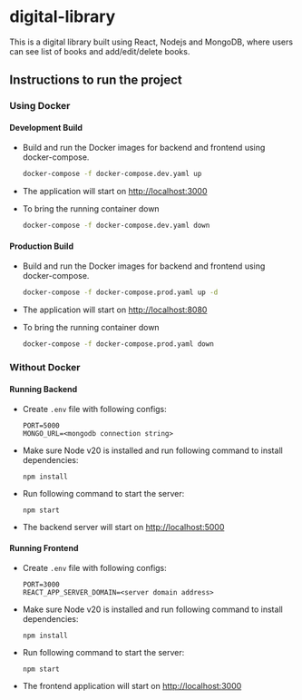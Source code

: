 # digital-library
This is a digital library built using React, Nodejs and MongoDB, where users can see list of books and add/edit/delete books.

## Instructions to run the project
### Using Docker
#### Development Build
* Build and run the Docker images for backend and frontend using docker-compose.
    ```bash
    docker-compose -f docker-compose.dev.yaml up
    ```
* The application will start on [http://localhost:3000](http://localhost:3000)

* To bring the running container down
    ```bash
    docker-compose -f docker-compose.dev.yaml down
    ```
#### Production Build
* Build and run the Docker images for backend and frontend using docker-compose.
    ```bash
    docker-compose -f docker-compose.prod.yaml up -d
    ```
* The application will start on [http://localhost:8080](http://localhost:8080)

* To bring the running container down
    ```bash
    docker-compose -f docker-compose.prod.yaml down
    ```

### Without Docker
#### Running Backend
* Create `.env` file with following configs:
    ```
    PORT=5000
    MONGO_URL=<mongodb connection string>
    ```
* Make sure Node v20 is installed and run following command to install dependencies:
    ```
    npm install
    ```
* Run following command to start the server:
    ```
    npm start
    ```
* The backend server will start on [http://localhost:5000](http://localhost:5000)

#### Running Frontend
* Create `.env` file with following configs:
    ```
    PORT=3000
    REACT_APP_SERVER_DOMAIN=<server domain address>
    ```
* Make sure Node v20 is installed and run following command to install dependencies:
    ```
    npm install
    ```
* Run following command to start the server:
    ```
    npm start
    ```
* The frontend application will start on [http://localhost:3000](http://localhost:3000)